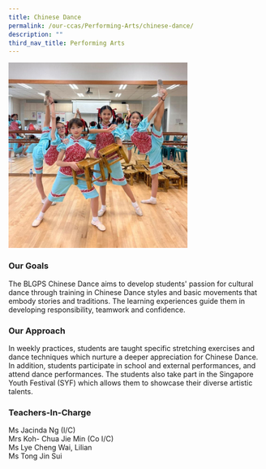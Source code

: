 ```yaml
---
title: Chinese Dance
permalink: /our-ccas/Performing-Arts/chinese-dance/
description: ""
third_nav_title: Performing Arts
---
```

<img src="/images/chinese%20dance.jpg" 
     style="width:70%">
		 
### Our Goals

The BLGPS Chinese Dance aims to develop students' passion for cultural dance through training in Chinese Dance styles and basic movements that embody stories and traditions. The learning experiences guide them in developing responsibility, teamwork and confidence.

  

### Our Approach

In weekly practices, students are taught specific stretching exercises and dance techniques which nurture a deeper appreciation for Chinese Dance. In addition, students participate in school and external performances, and attend dance performances. The students also take part in the Singapore Youth Festival (SYF) which allows them to showcase their diverse artistic talents.

  

### Teachers-In-Charge

Ms Jacinda Ng (I/C) <br>
Mrs Koh- Chua Jie Min (Co I/C) <br>
Ms Lye Cheng Wai, Lilian <br>
Ms Tong Jin Sui